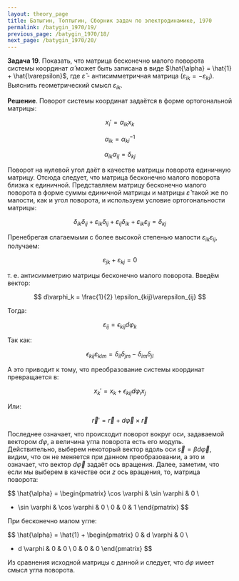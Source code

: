 ```yaml
---
layout: theory_page
title: Батыгин, Топтыгин, Сборник задач по электродинамике, 1970
permalink: /batygin_1970/19/
previous_page: /batygin_1970/18/
next_page: /batygin_1970/20/
---
```


**Задача 19**. Показать, что матрица бесконечно малого поворота системы координат $\hat{\alpha}$ может быть записана в виде $\hat{\alpha} = \hat{1} + \hat{\varepsilon}$, где $\hat{\varepsilon}$ - антисимметричная матрица ($\varepsilon_{ik} = - \varepsilon_{ki}$). Выяснить геометрический смысл $\varepsilon_{ik}$.

**Решение**. Поворот системы координат задаётся в форме ортогональной матрицы:

$$
x_i' = \alpha_{ik} x_k
$$

$$
\alpha_{ik} = \alpha_{ki}^{-1}
$$

$$
\alpha_{ik} \alpha_{ij} = \delta_{kj}
$$

Поворот на нулевой угол даёт в качестве матрицы поворота единичную матрицу. Отсюда следует, что матрица бесконечно малого поворота близка к единичной. Представляем матрицу бесконечно малого поворота в форме суммы единичной матрицы и матрицы $\hat{\varepsilon}$ такой же по малости, как и угол поворота, и используем условие ортогональности матрицы:

$$
\delta_{ik} \delta_{ij} + \varepsilon_{ik} \delta_{ij} + \varepsilon_{ij} \delta_{ik} + \varepsilon_{ik} \varepsilon_{ij} = \delta_{kj}
$$

Пренебрегая слагаемыми с более высокой степенью малости $\varepsilon_{ik} \varepsilon_{ij}$, получаем:

$$
\varepsilon_{jk} + \varepsilon_{kj} = 0
$$

т. е. антисимметрию матрицы бесконечно малого поворота. Введём вектор:

$$
d\varphi_k = \frac{1}{2} \epsilon_{kij}\varepsilon_{ij}
$$

Тогда:

$$
\varepsilon_{ij} = \epsilon_{kij} d\varphi_k
$$

Так как:

$$
\epsilon_{kij} \varepsilon_{klm} = \delta_{il} \delta_{jm} - \delta_{im} \delta_{jl}
$$

А это приводит к тому, что преобразование системы координат превращается в:

$$
x_k' = x_k + \epsilon_{kij} d\varphi_i x_j
$$

Или:

$$
\vec{r}' = \vec{r} + d\vec{\varphi} \times \vec{r}
$$

Последнее означает, что происходит поворот вокруг оси, задаваемой вектором $d\varphi$, а величина угла поворота есть его модуль. Действительно, выберем некоторый вектор вдоль оси $\vec{s} = \beta d\vec{\varphi}$, видим, что он не меняется при данном преобразовании, а это и означает, что вектор $d\vec{\varphi}$ задаёт ось вращения. Далее, заметим, что если мы выберем в качестве оси $z$ ось вращения, то, матрица поворота:

$$
\hat{\alpha} = \begin{pmatrix}
\cos \varphi & \sin \varphi & 0 \\
- \sin \varphi & \cos \varphi & 0 \\
0 & 0 & 1
\end{pmatrix}
$$

При бесконечно малом угле:

$$
\hat{\alpha} = \hat{1} + \begin{pmatrix}
0 & d \varphi & 0 \\
- d \varphi & 0 & 0 \\
0 & 0 & 0
\end{pmatrix}
$$

Из сравнения исходной матрицы с данной и следует, что $d\varphi$ имеет смысл угла поворота.